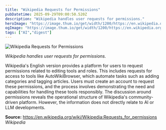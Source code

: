 ```yaml
---
title: "Wikipedia Requests for Permissions"
pubDatetime: 2025-09-29T09:00:50.520Z
description: "Wikipedia handles user requests for permissions."
heroImage: "https://image.thum.io/get/width/1200/https://en.wikipedia.org/wiki/Wikipedia:Requests_for_permissions"
ogImage: "https://image.thum.io/get/width/1200/https://en.wikipedia.org/wiki/Wikipedia:Requests_for_permissions"
tags: ["AI","digest"]
---
```


![Wikipedia Requests for Permissions](https://image.thum.io/get/width/1200/https://en.wikipedia.org/wiki/Wikipedia:Requests_for_permissions)

_Wikipedia handles user requests for permissions._

Wikipedia's English version provides a platform for users to request permissions related to editing tools and roles. This includes requests for access to tools like AutoWikiBrowser, which automate tasks such as adding categories and tagging articles. Users must create an account to request these permissions, and the process involves demonstrating the need and capabilities for handling these tools responsibly. The discussion around permissions reveals the operational structure of Wikipedia's community-driven platform. However, the information does not directly relate to AI or LLM developments.

**Source:** https://en.wikipedia.org/wiki/Wikipedia:Requests_for_permissions *Wikipedia*
